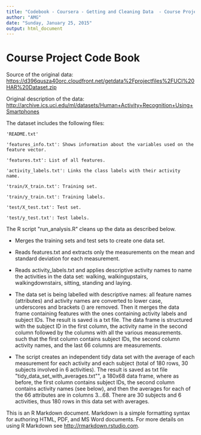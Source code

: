 ```yaml
---
title: "Codebook - Coursera - Getting and Cleaning Data  - Course Project"
author: "AMG"
date: "Sunday, January 25, 2015"
output: html_document
---
```


Course Project Code Book
========================

Source of the original data: https://d396qusza40orc.cloudfront.net/getdata%2Fprojectfiles%2FUCI%20HAR%20Dataset.zip 

Original description of the data: http://archive.ics.uci.edu/ml/datasets/Human+Activity+Recognition+Using+Smartphones 

The dataset includes the following files:

    'README.txt'

    'features_info.txt': Shows information about the variables used on the feature vector.

    'features.txt': List of all features.

    'activity_labels.txt': Links the class labels with their activity name.

    'train/X_train.txt': Training set.

    'train/y_train.txt': Training labels.

    'test/X_test.txt': Test set.

    'test/y_test.txt': Test labels.


The R script "run_analysis.R" cleans up the data as described below.

* Merges the training sets and test sets to create one data set.

* Reads features.txt and extracts only the measurements on the mean and standard deviation for each measurement.

* Reads activity_labels.txt and applies descriptive activity names to name the activities in the data set: walking, walkingupstairs, walkingdownstairs, sitting, standing and laying.

* The data set is being labelled with descriptive names: all feature names (attributes) and activity names are converted to lower case, underscores and brackets () are removed. Then it merges the data frame containing features with the ones containing activity labels and subject IDs. The result is saved is a txt file. The data frame is structured with the subject ID in the first column, the activity name in the second column followed by the columns with all the various measurements.
such that the first column contains subject IDs, the second column activity names, and the last 66 columns are measurements. 

* The script creates an independent tidy data set with the average of each measurement for each activity and each subject (total of 180 rows, 30 subjects involved in 6 activities). The result is saved as txt file "tidy_data_set_with_averages.txt"", a 180x68 data frame, where as before, the first column contains subject IDs, the second column contains activity names (see below), and then the averages for each of the 66 attributes are in columns 3...68. There are 30 subjects and 6 activities, thus 180 rows in this data set with averages.

This is an R Markdown document. Markdown is a simple formatting syntax for authoring HTML, PDF, and MS Word documents. For more details on using R Markdown see <http://rmarkdown.rstudio.com>.

